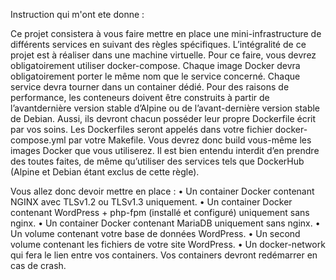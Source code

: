 Instruction qui m'ont ete donne :

Ce projet consistera à vous faire mettre en place une mini-infrastructure de différents
services en suivant des règles spécifiques. L’intégralité de ce projet est à réaliser dans une
machine virtuelle. Pour ce faire, vous devrez obligatoirement utiliser docker-compose.
Chaque image Docker devra obligatoirement porter le même nom que le service concerné.
Chaque service devra tourner dans un container dédié.
Pour des raisons de performance, les conteneurs doivent être construits à partir de l’avantdernière version stable d’Alpine ou de l’avant-dernière version stable de Debian.
Aussi, ils devront chacun posséder leur propre Dockerfile écrit par vos soins. Les
Dockerfiles seront appelés dans votre fichier docker-compose.yml par votre Makefile.
Vous devrez donc build vous-même les images Docker que vous utiliserez. Il est bien entendu interdit d’en prendre des toutes faites, de même qu’utiliser des services tels que
DockerHub (Alpine et Debian étant exclus de cette règle).

Vous allez donc devoir mettre en place :
• Un container Docker contenant NGINX avec TLSv1.2 ou TLSv1.3 uniquement.
• Un container Docker contenant WordPress + php-fpm (installé et configuré) uniquement sans nginx.
• Un container Docker contenant MariaDB uniquement sans nginx.
• Un volume contenant votre base de données WordPress.
• Un second volume contenant les fichiers de votre site WordPress.
• Un docker-network qui fera le lien entre vos containers.
Vos containers devront redémarrer en cas de crash.
